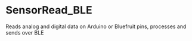 # SensorRead_BLE
Reads analog and digital data on Arduino or Bluefruit pins, processes and sends over BLE
